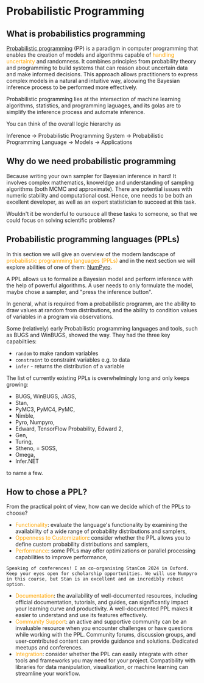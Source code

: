 # Probabilistic Programming

## What is probabilistics programming

[Probabilistic programming](https://en.wikipedia.org/wiki/Probabilistic_programming) (PP) is a paradigm in computer programming that enables the creation of models and algorithms capable of <font color='orange'>handling uncertainty</font> and randomness. It combines principles from probability theory and programming to build systems that can reason about uncertain data and make informed decisions. This approach allows practitioners to express complex models in a natural and intuitive way, aloowing the Bayesian inference process to be performed more effectively.

Probabilistic programming lies at the intersection of machine learning algorithms, statistics, and programming laguages, and its golas are to simplify the inference process and automate inference.

You can think of the overall logic hierarchy as

Inference &rarr; Probabilistic Programming System   &rarr;  Probabilistic Programming Language  &rarr; Models  &rarr; Applications


## Why do we need probabilistic programming

Because writing your own sampler for Bayesian inference in hard! It involves complex mathematics, knoweldge and understanding of sampling algorithms (both MCMC and approximate). There are potential issues with numeric stability and computational cost. Hence, one needs to be both an excellent developer, as well as an expert statistician to succeed at this task.

Wouldn't it be wonderful to oursouce all these tasks to someone, so that we could focus on solving scientific problems?

## Probabilistic programming languages (PPLs)

In this section we will give an overview of the modern landscape of <font color='orange'>probabilistic programming languages (PPLs)</font> and in the next section we will explore abilities of one of them: [NumPyro](https://num.pyro.ai/en/latest/index.html#).

A PPL allows us to formalize a Bayesian model and perform inference with the help of powerful algorithms. A user needs to only formulate the model, maybe chose a sampler, and "press the inference button".

In general, what is required from a probabilistic programm, are the ability to draw values at random from distributions, and the ability to condition values of variables in a program via observations.

Some (relatively) early Probabilistic programming languages and tools, such as BUGS and WinBUGS, showed the way. They had the three key capabiltiies:

- `random` to make random variables
- `constraint` to constraint variables e.g. to data
- `infer` - returns the distribution of a variable

The list of currently existing PPLs is overwhelmingly long and only keeps growing:

- BUGS, WinBUGS, JAGS,
- Stan,
- PyMC3, PyMC4, PyMC,
- Nimble,
- Pyro, Numpyro,
- Edward, TensorFlow Probability, Edward 2,
- Gen,
- Turing,
- Stheno,
= SOSS,
- Omega,
- Infer.NET

to name a few.

## How to chose a PPL?

From the practical point of view, how can we decide which of the PPLs to choose?

- <font color='orange'>Functionality</font>: evaluate the language's functionality by examining the availability of a wide range of probability distributions and samplers,
- <font color='orange'>Oppenness to Customization</font>: consider whether the PPL allows you to define custom probability distributions and samplers,
- <font color='orange'>Performance</font>: some PPLs may offer optimizations or parallel processing capabilities to improve performance,
```{margin}
Speaking of conferences! I am co-organising StanCon 2024 in Oxford. Keep your eyes open for scholarship opportunities. We will use Numpyro in this course, but Stan is an excellent and an incredibly robust option.
```
- <font color='orange'>Documentation</font>: the availability of well-documented resources, including official documentation, tutorials, and guides, can significantly impact your learning curve and productivity. A well-documented PPL makes it easier to understand and use its features effectively.
- <font color='orange'>Community Support</font>: an active and supportive community can be an invaluable resource when you encounter challenges or have questions while working with the PPL. Community forums, discussion groups, and user-contributed content can provide guidance and solutions. Dedicated meetups and conferences.
- <font color='orange'>Integration</font>: consider whether the PPL can easily integrate with other tools and frameworks you may need for your project. Compatibility with libraries for data manipulation, visualization, or machine learning can streamline your workflow.